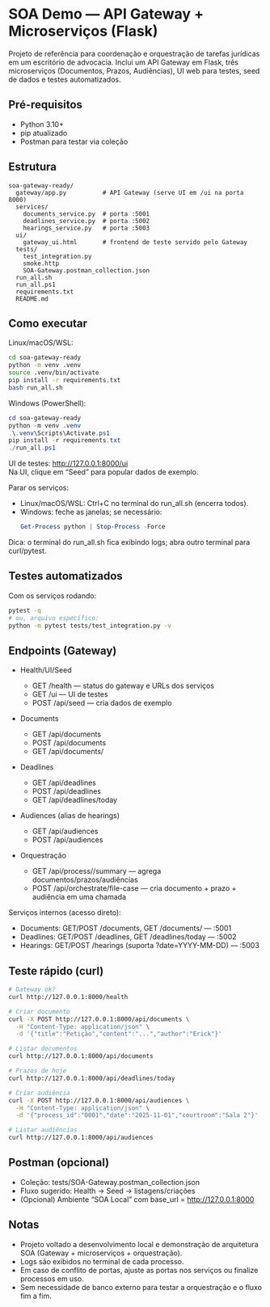 # SOA Demo — API Gateway + Microserviços (Flask)

Projeto de referência para coordenação e orquestração de tarefas jurídicas em um escritório de advocacia. Inclui um API Gateway em Flask, três microserviços (Documentos, Prazos, Audiências), UI web para testes, seed de dados e testes automatizados.

## Pré-requisitos
- Python 3.10+
- pip atualizado
- Postman para testar via coleção

## Estrutura
```
soa-gateway-ready/
  gateway/app.py          # API Gateway (serve UI em /ui na porta 8000)
  services/
    documents_service.py  # porta :5001
    deadlines_service.py  # porta :5002
    hearings_service.py   # porta :5003
  ui/
    gateway_ui.html       # frontend de teste servido pelo Gateway
  tests/
    test_integration.py
    smoke.http
    SOA-Gateway.postman_collection.json
  run_all.sh
  run_all.ps1
  requirements.txt
  README.md
```

## Como executar

Linux/macOS/WSL:
```bash
cd soa-gateway-ready
python -m venv .venv
source .venv/bin/activate
pip install -r requirements.txt
bash run_all.sh
```
Windows (PowerShell):
```powershell
cd soa-gateway-ready
python -m venv .venv
.\.venv\Scripts\Activate.ps1
pip install -r requirements.txt
./run_all.ps1
```

UI de testes: http://127.0.0.1:8000/ui  
Na UI, clique em “Seed” para popular dados de exemplo.

Parar os serviços:
- Linux/macOS/WSL: Ctrl+C no terminal do run_all.sh (encerra todos).
- Windows: feche as janelas; se necessário:
  ```powershell
  Get-Process python | Stop-Process -Force
  ```

Dica: o terminal do run_all.sh fica exibindo logs; abra outro terminal para curl/pytest.

## Testes automatizados
Com os serviços rodando:
```bash
pytest -q
# ou, arquivo específico:
python -m pytest tests/test_integration.py -v
```

## Endpoints (Gateway)

- Health/UI/Seed
  - GET /health — status do gateway e URLs dos serviços
  - GET /ui — UI de testes
  - POST /api/seed — cria dados de exemplo

- Documents
  - GET /api/documents
  - POST /api/documents
  - GET /api/documents/<id>

- Deadlines
  - GET /api/deadlines
  - POST /api/deadlines
  - GET /api/deadlines/today

- Audiences (alias de hearings)
  - GET /api/audiences
  - POST /api/audiences

- Orquestração
  - GET /api/process/<id>/summary — agrega documentos/prazos/audiências
  - POST /api/orchestrate/file-case — cria documento + prazo + audiência em uma chamada

Serviços internos (acesso direto):
- Documents: GET/POST /documents, GET /documents/<id> — :5001
- Deadlines: GET/POST /deadlines, GET /deadlines/today — :5002
- Hearings: GET/POST /hearings (suporta ?date=YYYY-MM-DD) — :5003

## Teste rápido (curl)
```bash
# Gateway ok?
curl http://127.0.0.1:8000/health

# Criar documento
curl -X POST http://127.0.0.1:8000/api/documents \
  -H "Content-Type: application/json" \
  -d '{"title":"Petição","content":"...","author":"Erick"}'

# Listar documentos
curl http://127.0.0.1:8000/api/documents

# Prazos de hoje
curl http://127.0.0.1:8000/api/deadlines/today

# Criar audiência
curl -X POST http://127.0.0.1:8000/api/audiences \
  -H "Content-Type: application/json" \
  -d '{"process_id":"0001","date":"2025-11-01","courtroom":"Sala 2"}'

# Listar audiências
curl http://127.0.0.1:8000/api/audiences
```

## Postman (opcional)
- Coleção: tests/SOA-Gateway.postman_collection.json
- Fluxo sugerido: Health → Seed → listagens/criações
- (Opcional) Ambiente “SOA Local” com base_url = http://127.0.0.1:8000

## Notas
- Projeto voltado a desenvolvimento local e demonstração de arquitetura SOA (Gateway + microserviços + orquestração).
- Logs são exibidos no terminal de cada processo.
- Em caso de conflito de portas, ajuste as portas nos serviços ou finalize processos em uso.
- Sem necessidade de banco externo para testar a orquestração e o fluxo fim a fim.